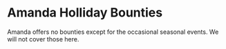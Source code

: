 # Amanda Holliday Bounties

Amanda offers no bounties except for the occasional seasonal events. We will not cover those here.
